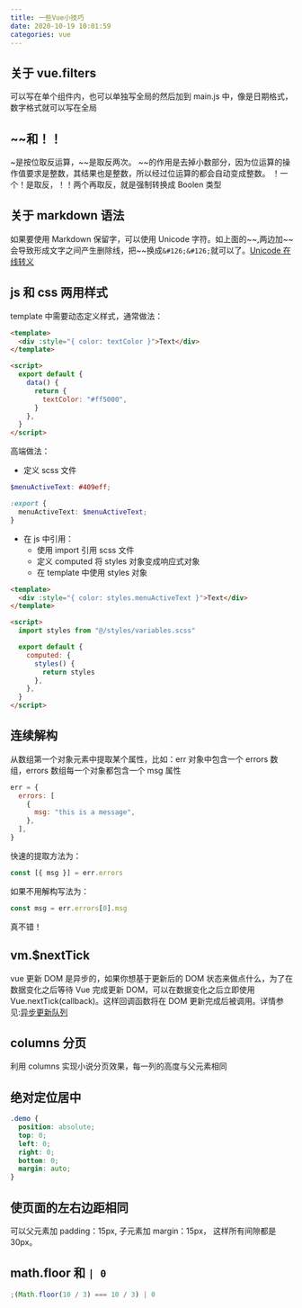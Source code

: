 ```yaml
---
title: 一些Vue小技巧
date: 2020-10-19 10:01:59
categories: vue
---
```


## 关于 vue.filters

可以写在单个组件内，也可以单独写全局的然后加到 main.js 中，像是日期格式，数字格式就可以写在全局

## ~~和！！

&#126;是按位取反运算，&#126;&#126;是取反两次。
&#126;&#126;的作用是去掉小数部分，因为位运算的操作值要求是整数，其结果也是整数，所以经过位运算的都会自动变成整数。
！一个！是取反，！！两个再取反，就是强制转换成 Boolen 类型

## 关于 markdown 语法

如果要使用 Markdown 保留字，可以使用 Unicode 字符。如上面的&#126;&#126;,两边加&#126;&#126;会导致形成文字之间产生删除线，把&#126;&#126;换成`&#126;&#126;`就可以了。[Unicode 在线转义](http://tool.oschina.net/encode)

## js 和 css 两用样式

template 中需要动态定义样式，通常做法：

```html
<template>
  <div :style="{ color: textColor }">Text</div>
</template>

<script>
  export default {
    data() {
      return {
        textColor: "#ff5000",
      }
    },
  }
</script>
```

高端做法：

- 定义 scss 文件

```scss
$menuActiveText: #409eff;

:export {
  menuActiveText: $menuActiveText;
}
```

- 在 js 中引用：
  - 使用 import 引用 scss 文件
  - 定义 computed 将 styles 对象变成响应式对象
  - 在 template 中使用 styles 对象

```html
<template>
  <div :style="{ color: styles.menuActiveText }">Text</div>
</template>

<script>
  import styles from "@/styles/variables.scss"

  export default {
    computed: {
      styles() {
        return styles
      },
    },
  }
</script>
```

## 连续解构

从数组第一个对象元素中提取某个属性，比如：err 对象中包含一个 errors 数组，errors 数组每一个对象都包含一个 msg 属性

```js
err = {
  errors: [
    {
      msg: "this is a message",
    },
  ],
}
```

快速的提取方法为：

```js
const [{ msg }] = err.errors
```

如果不用解构写法为：

```js
const msg = err.errors[0].msg
```

真不错！

## vm.$nextTick

vue 更新 DOM 是异步的，如果你想基于更新后的 DOM 状态来做点什么，为了在数据变化之后等待 Vue 完成更新 DOM，可以在数据变化之后立即使用 Vue.nextTick(callback)。这样回调函数将在 DOM 更新完成后被调用。详情参见:[异步更新队列](https://cn.vuejs.org/v2/guide/reactivity.html#%E5%BC%82%E6%AD%A5%E6%9B%B4%E6%96%B0%E9%98%9F%E5%88%97)

## columns 分页

利用 columns 实现小说分页效果，每一列的高度与父元素相同

## 绝对定位居中

```css
.demo {
  position: absolute;
  top: 0;
  left: 0;
  right: 0;
  bottom: 0;
  margin: auto;
}
```

## 使页面的左右边距相同

可以父元素加 padding：15px, 子元素加 margin：15px， 这样所有间隙都是 30px。

## math.floor 和 `| 0`

```js
;(Math.floor(10 / 3) === 10 / 3) | 0
```
